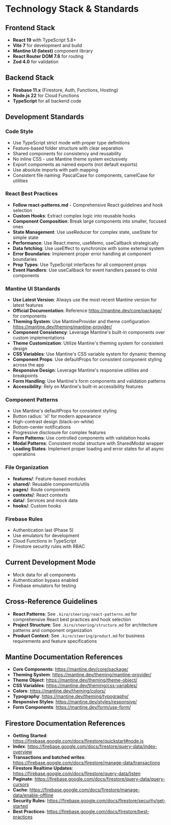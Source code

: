 # Technology Stack & Standards

## Frontend Stack

- **React 19** with TypeScript 5.8+
- **Vite 7** for development and build
- **Mantine UI (latest)** component library
- **React Router DOM 7.6** for routing
- **Zod 4.0** for validation

## Backend Stack

- **Firebase 11.x** (Firestore, Auth, Functions, Hosting)
- **Node.js 22** for Cloud Functions
- **TypeScript** for all backend code

## Development Standards

### Code Style

- Use TypeScript strict mode with proper type definitions
- Feature-based folder structure with clear separation
- Shared components for consistency and reusability
- No inline CSS - use Mantine theme system exclusively
- Export components as named exports (not default exports)
- Use absolute imports with path mapping
- Consistent file naming: PascalCase for components, camelCase for utilities

### React Best Practices

- **Follow react-patterns.md** - Comprehensive React guidelines and hook selection
- **Custom Hooks**: Extract complex logic into reusable hooks
- **Component Composition**: Break large components into smaller, focused ones
- **State Management**: Use useReducer for complex state, useState for simple state
- **Performance**: Use React.memo, useMemo, useCallback strategically
- **Data fetching**: Use useEffect to synchronize with some external system
- **Error Boundaries**: Implement proper error handling at component boundaries
- **Prop Types**: Use TypeScript interfaces for all component props
- **Event Handlers**: Use useCallback for event handlers passed to child components

### Mantine UI Standards

- **Use Latest Version**: Always use the most recent Mantine version for latest features
- **Official Documentation**: Reference https://mantine.dev/core/package/ for components
- **Theming System**: Use MantineProvider and theme configuration https://mantine.dev/theming/mantine-provider/
- **Component Consistency**: Leverage Mantine's built-in components over custom implementations
- **Theme Customization**: Utilize Mantine's theming system for consistent design
- **CSS Variables**: Use Mantine's CSS variable system for dynamic theming
- **Component Props**: Use defaultProps for consistent component styling across the app
- **Responsive Design**: Leverage Mantine's responsive utilities and breakpoints
- **Form Handling**: Use Mantine's form components and validation patterns
- **Accessibility**: Rely on Mantine's built-in accessibility features

### Component Patterns

- Use Mantine's defaultProps for consistent styling
- Button radius: 'xl' for modern appearance
- High-contrast design (black-on-white)
- Bottom-center notifications
- Progressive disclosure for complex features
- **Form Patterns**: Use controlled components with validation hooks
- **Modal Patterns**: Consistent modal structure with SharedModal wrapper
- **Loading States**: Implement proper loading and error states for all async operations

### File Organization

- **features/**: Feature-based modules
- **shared/**: Reusable components/utils
- **pages/**: Route components
- **contexts/**: React contexts
- **data/**: Services and mock data
- **hooks/**: Custom hooks

### Firebase Rules

- Authentication last (Phase 5)
- Use emulators for development
- Cloud Functions in TypeScript
- Firestore security rules with RBAC

## Current Development Mode

- Mock data for all components
- Authentication bypass enabled
- Firebase emulators for testing

## Cross-Reference Guidelines

- **React Patterns**: See `.kiro/steering/react-patterns.md` for comprehensive React best practices and hook selection
- **Project Structure**: See `.kiro/steering/structure.md` for architecture patterns and component organization
- **Product Context**: See `.kiro/steering/product.md` for business requirements and feature specifications

## Mantine Documentation References

- **Core Components**: https://mantine.dev/core/package/
- **Theming System**: https://mantine.dev/theming/mantine-provider/
- **Theme Object**: https://mantine.dev/theming/theme-object/
- **CSS Variables**: https://mantine.dev/theming/css-variables/
- **Colors**: https://mantine.dev/theming/colors/
- **Typography**: https://mantine.dev/theming/typography/
- **Responsive Styles**: https://mantine.dev/styles/responsive/
- **Form Components**: https://mantine.dev/form/use-form/

## Firestore Documentation References

- **Getting Started**: https://firebase.google.com/docs/firestore/quickstart#node.js
- **Index**: https://firebase.google.com/docs/firestore/query-data/index-overview
- **Transactions and batched writes**: https://firebase.google.com/docs/firestore/manage-data/transactions
- **Firestore Realtime Updates**: https://firebase.google.com/docs/firestore/query-data/listen
- **Paginate**: https://firebase.google.com/docs/firestore/query-data/query-cursors
- **Cache**: https://firebase.google.com/docs/firestore/manage-data/enable-offline
- **Security Rules**: https://firebase.google.com/docs/firestore/security/get-started
- **Best Practices**: https://firebase.google.com/docs/firestore/best-practices
